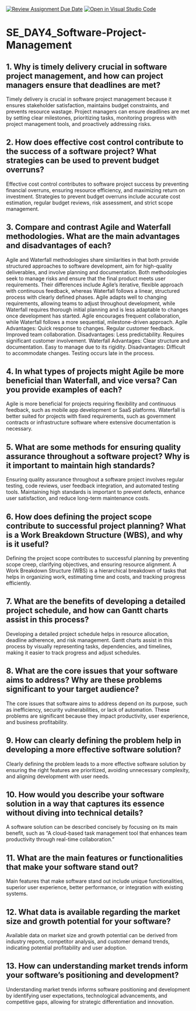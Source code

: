 [![Review Assignment Due Date](https://classroom.github.com/assets/deadline-readme-button-22041afd0340ce965d47ae6ef1cefeee28c7c493a6346c4f15d667ab976d596c.svg)](https://classroom.github.com/a/9pw6JKcu)
[![Open in Visual Studio Code](https://classroom.github.com/assets/open-in-vscode-2e0aaae1b6195c2367325f4f02e2d04e9abb55f0b24a779b69b11b9e10269abc.svg)](https://classroom.github.com/online_ide?assignment_repo_id=18481714&assignment_repo_type=AssignmentRepo)
# SE_DAY4_Software-Project-Management
## 1. Why is timely delivery crucial in software project management, and how can project managers ensure that deadlines are met?
Timely delivery is crucial in software project management because it ensures stakeholder satisfaction, maintains budget constraints, and prevents resource wastage. Project managers can ensure deadlines are met by setting clear milestones, prioritizing tasks, monitoring progress with project management tools, and proactively addressing risks.
## 2. How does effective cost control contribute to the success of a software project? What strategies can be used to prevent budget overruns?
Effective cost control contributes to software project success by preventing financial overruns, ensuring resource efficiency, and maximizing return on investment. Strategies to prevent budget overruns include accurate cost estimation, regular budget reviews, risk assessment, and strict scope management.
## 3. Compare and contrast Agile and Waterfall methodologies. What are the main advantages and disadvantages of each?
Agile and Waterfall methodologies share similarities in that both provide structured approaches to software development, aim for high-quality deliverables, and involve planning and documentation. Both methodologies seek to manage risks and ensure that the final product meets user requirements.
Their differences include Agile’s iterative, flexible approach with continuous feedback, whereas Waterfall follows a linear, structured process with clearly defined phases. Agile adapts well to changing requirements, allowing teams to adjust throughout development, while Waterfall requires thorough initial planning and is less adaptable to changes once development has started. Agile encourages frequent collaboration, while Waterfall follows a more sequential, milestone-driven approach.
Agile Advantages:
Quick response to changes.
Regular customer feedback.
Improved team collaboration.
Disadvantages:
Less predictability.
Requires significant customer involvement.
Waterfall Advantages:
Clear structure and documentation.
Easy to manage due to its rigidity.
Disadvantages:
Difficult to accommodate changes.
Testing occurs late in the process.
## 4. In what types of projects might Agile be more beneficial than Waterfall, and vice versa? Can you provide examples of each?
Agile is more beneficial for projects requiring flexibility and continuous feedback, such as mobile app development or SaaS platforms.
Waterfall is better suited for projects with fixed requirements, such as government contracts or infrastructure software where extensive documentation is necessary.
## 5. What are some methods for ensuring quality assurance throughout a software project? Why is it important to maintain high standards?
Ensuring quality assurance throughout a software project involves regular testing, code reviews, user feedback integration, and automated testing tools.
Maintaining high standards is important to prevent defects, enhance user satisfaction, and reduce long-term maintenance costs.
## 6. How does defining the project scope contribute to successful project planning? What is a Work Breakdown Structure (WBS), and why is it useful?
Defining the project scope contributes to successful planning by preventing scope creep, clarifying objectives, and ensuring resource alignment. 
A Work Breakdown Structure (WBS) is a hierarchical breakdown of tasks that helps in organizing work, estimating time and costs, and tracking progress efficiently.
## 7. What are the benefits of developing a detailed project schedule, and how can Gantt charts assist in this process?
Developing a detailed project schedule helps in resource allocation, deadline adherence, and risk management. 
Gantt charts assist in this process by visually representing tasks, dependencies, and timelines, making it easier to track progress and adjust schedules.
## 8. What are the core issues that your software aims to address? Why are these problems significant to your target audience?
The core issues that software aims to address depend on its purpose, such as inefficiency, security vulnerabilities, or lack of automation. 
These problems are significant because they impact productivity, user experience, and business profitability.
## 9. How can clearly defining the problem help in developing a more effective software solution?
Clearly defining the problem leads to a more effective software solution by ensuring the right features are prioritized, avoiding unnecessary complexity, and aligning development with user needs.
## 10. How would you describe your software solution in a way that captures its essence without diving into technical details?
A software solution can be described concisely by focusing on its main benefit, such as “A cloud-based task management tool that enhances team productivity through real-time collaboration.”
## 11. What are the main features or functionalities that make your software stand out?
Main features that make software stand out include unique functionalities, superior user experience, better performance, or integration with existing systems.
## 12. What data is available regarding the market size and growth potential for your software?
Available data on market size and growth potential can be derived from industry reports, competitor analysis, and customer demand trends, indicating potential profitability and user adoption.
## 13. How can understanding market trends inform your software’s positioning and development?
Understanding market trends informs software positioning and development by identifying user expectations, technological advancements, and competitive gaps, allowing for strategic differentiation and innovation.
